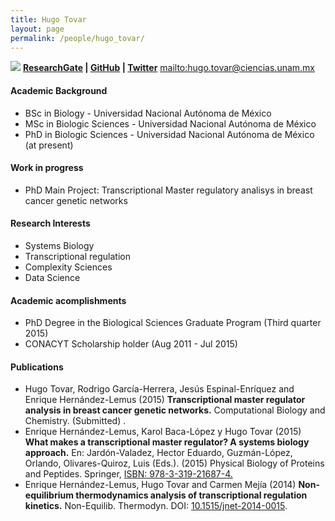 ```yaml
---
title: Hugo Tovar
layout: page
permalink: /people/hugo_tovar/
---
```


![][image]
**[ResearchGate][1] | [GitHub][2] | [Twitter][3]**
<mailto:hugo.tovar@ciencias.unam.mx>

#### Academic Background

* BSc in Biology - Universidad Nacional Autónoma de México
* MSc in Biologic Sciences - Universidad Nacional Autónoma de México
* PhD in Biologic Sciences - Universidad Nacional Autónoma de México (at present)

#### Work in progress
* PhD Main Project: Transcriptional Master regulatory analisys in breast cancer genetic networks

#### Research Interests
* Systems Biology
* Transcriptional regulation
* Complexity Sciences
* Data Science

#### Academic acomplishments
* PhD Degree in the Biological Sciences Graduate Program (Third quarter 2015)
* CONACYT Scholarship holder (Aug 2011 - Jul 2015)

#### Publications
* Hugo Tovar, Rodrigo García-Herrera, Jesús Espinal-Enríquez and Enrique Hernández-Lemus (2015) **Transcriptional master regulator analysis in breast cancer genetic networks.** Computational Biology and Chemistry. (Submitted) .
* Enrique Hernández-Lemus, Karol Baca-López y Hugo Tovar (2015) **What makes a transcriptional master regulator? A systems biology approach.** En: Jardón-Valadez, Hector Eduardo, Guzmán-López, Orlando, Olivares-Quiroz, Luis (Eds.). (2015) Physical Biology of Proteins and Peptides. Springer, [ISBN: 978-3-319-21687-4.][5]
* Enrique Hernández-Lemus, Hugo Tovar and Carmen Mejía (2014) **Non-equilibrium thermodynamics analysis of transcriptional regulation kinetics.** Non-Equilib. Thermodyn. DOI: [10.1515/jnet-2014-0015][4].


[image]:https://cloud.githubusercontent.com/assets/9357097/13790921/42b18bbc-eab0-11e5-94ac-1f1763513432.png

[1]: https://www.researchgate.net/profile/Hugo_Tovar
[2]: https://github.com/hachepunto
[3]: https://twitter.com/hachepunto
[4]: https://doi.org/10.1515/jnet-2014-0015
[5]: http://www.springer.com/us/book/9783319216867

